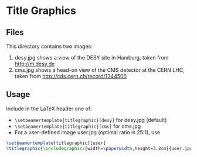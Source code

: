 # Title Graphics

## Files

This directory contains two images:

1. desy.jpg shows a view of the DESY site in Hamburg, taken from http://m.desy.de
1. cms.jpg shows a head-on view of the CMS detector at the CERN LHC, taken from http://cds.cern.ch/record/1344500

## Usage

Include in the LaTeX header one of:

* `\setbeamertemplate{titlegraphic}[desy]` for desy.jpg (default)
* `\setbeamertemplate{titlegraphic}[cms]` for cms.jpg
* For a user-defined image user.jpg (optimal ratio is 25:1), use
```latex
\setbeamertemplate{titlegraphic}[user]
\titlegraphic{\includegraphics[width=\paperwidth,height=3.2cm]{user.jpg}}
```
